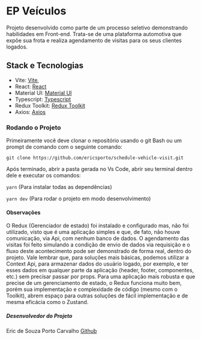 # EP Veículos

Projeto desenvolvido como parte de um processo seletivo demonstrando habilidades em Front-end. Trata-se de uma plataforma automotiva que expõe sua frota e realiza agendamento de visitas para os seus clientes logados.

## Stack e Tecnologias

- Vite: [Vite](https://vitejs.dev/),
- React: [React](https://legacy.reactjs.org/)
- Material UI: [Material UI](https://mui.com/material-ui/)
- Typescript: [Typescript](https://www.typescriptlang.org/)
- Redux Toolkit: [Redux Toolkit](https://redux-toolkit.js.org/)
- Axios: [Axios](https://axios-http.com/)

### Rodando o Projeto

Primeiramente você deve clonar o repositório usando o git Bash ou um prompt de comando com o seguinte comando:

`git clone https://github.com/ericsporto/schedule-vehicle-visit.git`

Após terminado, abrir a pasta gerada no Vs Code, abrir seu terminal dentro dele e executar os comandos:

`yarn` (Para instalar todas as dependências)

`yarn dev` (Para rodar o projeto em modo desenvolvimento)

#### Observações

O Redux (Gerenciador de estado) foi instalado e configurado mas, não foi utilizado, visto que é uma aplicação simples e que, de fato, não houve comunicação, via Api, com nenhum banco de dados.
O agendamento das visitas foi feito simulando a condição de envio de dados via requisição e o fluxo deste acontecimento pode ser demonstrado de forma real, dentro do projeto.
Vale lembrar que, para soluções mais básicas, podemos utilizar a Context Api, para armazenar dados do usuário logado, por exemplo, e ter esses dados em qualquer parte da aplicação (header, footer, componentes, etc.) sem precisar passar por props.
Para uma aplicação mais robusta e que precise de um gerenciamento de estado, o Redux funciona muito bem, porém sua implementação e complexidade de código (mesmo com o Toolkit), abrem espaço para outras soluções de fácil implementação e de mesma eficácia como o Zustand.

##### Desenvolvedor do Projeto

Eric de Souza Porto Carvalho [Github](https://github.com/ericsporto)

